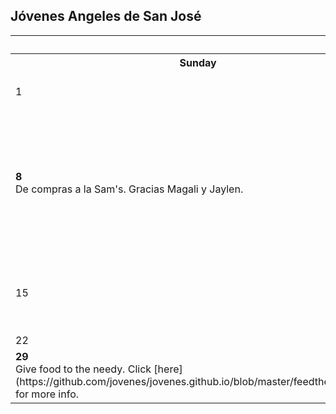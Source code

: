 ## Jóvenes Angeles de San José  

<table class="fixed">
  <th colspan = "7">October</th>
  <tr>
    <th>Sunday</th>
    <th>Monday</th>
    <th>Tuesday</th>
    <th>Wednesday</th>
    <th>Thrusday</th>
    <th>Friday</th>
    <th>Saturday</th>
  </tr>
  <tr>
    <td>1</td>
    <td><b>2</b> <br>Oracion - Jeovanni</td>
    <td>3</td>
    <td>4</td>
    <td>5</td>
    <td>6</td>
    <td>7</td>
  </tr>
  <tr>
    <td><b>8</b> <br>De compras a la Sam's. Gracias Magali y Jaylen.</td>
    <td><b>9</b> <br>Compartimiento y dinamicas.</td>
    <td>10</td>
    <td>11</td>
    <td>12</td>
    <td><b>13</b> <br>Flyers placed at church for the movie night. Thank you Magali!</td>
    <td>14</td>
  </tr>
  <tr>
    <td>15</td>
    <td><b>16</b> <br><em>We will not meet, since we are meeting on Tuesday and Thrusday.</em></td>
    <td><b>17</b> <br>Entrega de despensa (Brigida.)</td>
    <td>18</td>
    <td><b>19</b> <br>Movie night.</td>
    <td>20</td>
    <td>21</td>
  </tr>
  <tr>
    <td>22</td>
    <td>23</td>
    <td>24</td>
    <td>25</td>
    <td>26</td>
    <td>27</td>
    <td>28</td>
  </tr>
  <tr>
    <td><b>29</b> <br>Give food to the needy. Click [here](https://github.com/jovenes/jovenes.github.io/blob/master/feedtheneedy.md) for more info.</td>
    <td>30</td>
    <td>31</td>
  </tr>
</table>
